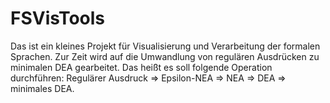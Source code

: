 # FSVisTools
Das ist ein kleines Projekt für Visualisierung und Verarbeitung der formalen Sprachen.
Zur Zeit wird auf die Umwandlung von regulären Ausdrücken zu minimalen DEA gearbeitet. Das heißt es soll folgende Operation durchführen:
Regulärer Ausdruck => Epsilon-NEA => NEA => DEA => minimales DEA.
